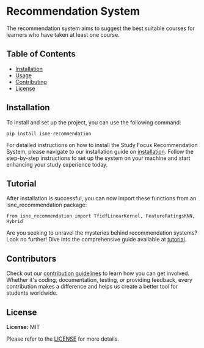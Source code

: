 # Recommendation System

The recommendation system aims to suggest the best suitable courses for learners who have taken at least one course.

## Table of Contents

- [Installation](#installation)
- [Usage](#tutorial)
- [Contributing](#contributors)
- [License](#license)

## Installation

To install and set up the project, you can use the following command:

```[PowerShell]
pip install isne-recommendation
```

For detailed instructions on how to install the Study Focus Recommendation System, please navigate to our installation guide on [installation](https://docs.isne-recommendation.com/get-started/installation). Follow the step-by-step instructions to set up the system on your machine and start enhancing your study experience today.

## Tutorial

After installation is successful, you can now import these functions from an isne_recommendation package:

```[PowerShell]
from isne_recommendation import TfidfLinearKernel, FeatureRatingsKNN, Hybrid
```

Are you seeking to unravel the mysteries behind recommendation systems? Look no further! Dive into the comprehensive guide available at [tutorial](https://docs.isne-recommendation.com/get-started/tutorial).

## Contributors

Check out our [contribution guidelines](https://docs.isne-recommendation.com/contributors) to learn how you can get involved. Whether it's coding, documentation, testing, or providing feedback, every contribution makes a difference and helps us create a better tool for students worldwide.

## License

**License:** MIT

Please refer to the [LICENSE](https://docs.isne-recommendation.com/license) for more details.
